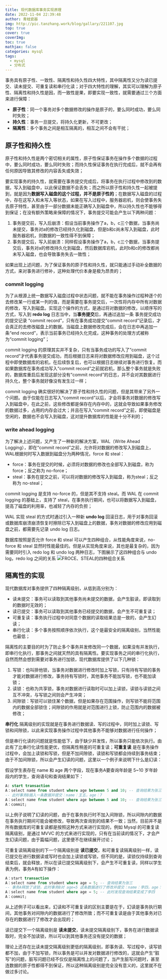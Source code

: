 ```yaml
---
title: 现代数据库事务实现原理
date: 2022-11-04 22:39:48
author: 青蛙瓷器
img: http://pic.tanzhang.work/blog/gallary/221107.jpg
top: true
cover: true
coverImg: 
toc: true
mathjax: false
categories: mysql
tags:
  - mysql
  - 分布式
---
```

事务具有原子性、一致性、隔离性和持久性四大特性，其中隔离性又分为读已提交、读未提交、可重复读和串行化读；对于四大特性的理解，其实可以理解为原子性、隔离性和持久性是因，而一致性是果，即要实现一致性，就需要通过三个方面来进行保障：

- **原子性**：同一个事务对多个数据修改的操作是原子的，要么同时成功，要么同时失败；
- **持久性**：事务一旦提交，将持久化更新，不可更改；
- **隔离性**：多个事务之间是相互隔离的，相互之间不会有干扰；

## 原子性和持久性

原子性和持久性是两个密切相关的属性，原子性保证事务在操作多个数据的过程中，要么同时成功，要么同时失败；而持久性保证事务在执行完成后，就不会再有任何原因导致其修改的内容丢失或失效；

要实现事务的持久性，就需要在事务提交完成后，将事务在执行过程中修改到的数据，写入到磁盘中，以此保证数据不会丢失；而之所以原子性和持久性一起被提到，就是因为**数据写入磁盘的这个过程，并不是原子性的**；在数据写入磁盘的过程中，存在这写入和未写入等状态，如果在写入过程中，服务器宕机，则会使事务失去原子特性，甚至由于一部分数据未能正确写入到磁盘中，所以持久性也不能够得到保证；在没有额外策略来保障的情况下，事务提交可能会产生以下两种问题：

1. 事务提交前，写入后崩溃：假设当前事务操作了a，b，c三个数据，当事务尚未提交，事务对a的修改已经持久化到磁盘，但是b和c尚未写入到磁盘，此时服务器宕机，则数据的一致性得不到保障；
2. 事务提交后，写入前崩溃：同样假设事务操作了a，b，c三个数据，当事务提交后，事务对a的修改持久化到磁盘，然后数据库宕机，此时b和c的修改都尚未写入磁盘，也会导致事务失去一致性；

如果出现上述问题，为了保证事务的原子性和持久性，就只能通过手动补全数据的方式，来对事务进行修补，这种处理代价本身是极为昂贵的；

### commit logging

为了从根源上统一数据写入磁盘过程中状态问题，就不能在事务操作过程种逐个的去修改某一行或某一列的值，而是需要在事务提交后，一次性将内存中所有对数据的修改，写入到磁盘。实现这个操作的方式，是通过将对数据的修改，以顺序写的方式，写入到 **redo log** 日志当中，当**事务提交**后，再通过追加一条 事务提交成功 的提交记录 “commit record”，只有在事务成功提交“commit record”记录后，才会真正的去修改磁盘上的数据。当磁盘上数据修改完成后，会在日志中再追加一条“end record”，表示当前事务已经持久化完成，这种事务的处理方式被称为“commit logging”；

commit logging 的原理其实并不复杂，只有当事务成功的写入了“commit record”才代表事务提交成功，而后根据日志来将对数据修改应用到磁盘，这个过程中即使数据库的宕机，在后续恢复后，也可以根据日志继续对事务进行恢复。而如果数据库在事务成功写入“commit record”之前就宕机，那么整个事务就是失败的，数据库重启后发现这部分没有“commit record”的日志，并不会对其数据进行持久化，整个事务就好像没有发生过一样；

commit logging 确实很好的解决了原子性和持久性的问题，但是其带来了另外一个问题。由于仅能在日志写入“commit record”以后，才会将事务对数据的修改写入到磁盘中，在此之前，这些修改都是保存在内存中的，这就会导致如果事务修改的数据过多，占用的内存会过大；并且在写入“commit record”之前，即使磁盘是空闲的，数据也不会写入到磁盘，这对提升数据库的性能是十分不利的；

### write ahead logging

为了解决上述问题，又产生了一种新的解决方案，WAL（Write Ahead Logging），即在“commit record”之前，允许将对数据的修改写入到磁盘上，WAL根据何时写入数据到磁盘分为两种情况，force 和 steal：

- force：事务在提交的时候，必须将对数据的修改也全部写入到磁盘，称为force；反之称为 no-force；
- steal：事务在提交之前，可以将对数据的修改写入到磁盘，称为steal；反之称为 no-steal；

commit logging 是支持 no-force 的，但是其不支持 steal。而 WAL 在 commit logging 的基础上，支持了 steal，在事务执行期间，也可以将数据写入到磁盘，提高了磁盘的利用率，也减轻了内存的负担；

WAL 实现 steal 的方式时通过引入一种新 **undo log** 回滚日志，用于对事务回滚或数据库崩溃崩溃恢复时擦除已写入到磁盘上的数据，事务对数据的修改应用到磁盘之前，都需要先记录 undo log 日志。

数据库按照是否允许 force 和 steal 可以产生四种组合，从性能角度来说，no-force 和 steal 显然时性能最佳的。但是从实现角度来说，其也是最复杂的，因为需要同时引入 redo log 和 undo log 两种日志，下图展示了这四种组合与 undo log，redo log 之间的关系
![FROCE、STEAL的四种组合关系](http://pic.tanzhang.work/blog/force_steal.png)

## 隔离性的实现

现代数据库对事务提供了四种隔离级别，从低到高分别为：

- 读未提交：事务可以读取到其他事务尚未提交的数据，会产生脏读，即读取到的数据时无效的；
- 读已提交：事务可以读取到其他事务已经提交的数据，会产生不可重复读；
- 可重复读：事务执行过程中对同意个数据的读取结果总是一致的，会产生幻读；
- 串行化读：多个事务按照顺序依次执行，这个是最安全的隔离级别，当然性能也最低；

隔离性的主要目的时为了防止多个事务并发修改同一个数据，如果没有并发执行，即串行化执行，那事务之间就天然的具有隔离性。要实现事务之间的串行化执行，自然而然会想到需要对事务进行加锁，现代数据库提供了以下几种锁：

1. 写锁：也叫排他锁，当事务对数据进行修改时加上写锁，只有持有写锁的事务才能对数据进行修改，事务持有写锁时，其他事务不能加写锁，也不能加读锁；
2. 读锁：也称为共享锁，事务对数据进行读取时可以加上读锁，读锁与读锁之间互不冲突，与写锁之间则会产生冲突；
3. 间隙锁：写锁可以锁住某个数据，但是如果存在范围操作，则写锁不能将范围内的数据全部锁住；间隙锁的作用就是对范围进行上锁，防止范围内的数据被修改；

**串行化** 隔离级别的实现就是在事务进行数据读、写的过程中，同时加上读锁、写锁和间隙锁，以此来实现事务操作过程中其他事务不能够对数据进行任何操作；

但是串行化读的问题就是性能低下，由于缺少并发性，所以事务只能依次执行。由此有了比串行化读性能更优，但隔离性稍差的可重复读；**可重复读** 是在事务操作过程中，会加上读锁和写锁，但是不加间隙锁，读锁和写锁都会持续到事务结束；由于不加间隙锁，所以会产生幻读的问题，这里以一个例子来说明下什么是幻读：

假设学生表存在 name 和 age 两个字段，现在事务A要查询年龄是 5~10 岁年龄段内的学生，查询语句和查询结果如下：

```sql
A: start transaction
A：select name from student where age between 5 and 10; -- 查询结果为张三和李四
-- 此时事务B插入一条数据并提交：name：王五，age：7
A：select name from student where age between 5 and 10; -- 查询结果为张三、李四和王五，跟第一次查询结果不一样
A：commit;
```

以上例子说明了幻读的问题，由于在事务执行时不加入间隙锁，所以间隙内的数据在事务执行期间可能会被修改，导致两次查询到的结果不一致；当然，目前并不是所有数据库的可重复读都是按照这种方式来进行实现的，例如 Mysql 的可重复读隔离级别，是通过 MVVC 的方式来进行实现的，只有在当前读的情况下，才会产生幻读问题，由于篇幅问题，这里便不在继续展开讨论；

可重复读隔离级别的下一个隔离级别是 **读已提交**，和可重复读隔离级别一样，读已提交在进行数据读或写时也会加上读锁或写锁，但不同的是，读锁仅持续到查询结束后，就会释放，所以在读已提交隔离级别下，会产生不可重复读，同样以学生表为例，事务A有如下操作：

```sql
A：start transaction
A：select name from student where age = 5; -- 查询结果为张三
-- 事务A释放了读锁，此时事务B对 age=5 这条数据进行了修改并提交：name：李四，age：5
A：select name from student where age = 5; -- 此时发现查询结果变成了李四
A：commit;
```

从上述例子可以看出来，幻读和不可重复读的区别主要是在于，幻读是事务执行期间，其他事务对间隙内的数据进行了修改所致；而不可重复读是由于其他事务对已存在的数据进行了修改才会出现的；

读已提交下一个隔离级别是 **读未提交**，读未提交隔离级别下，事务在进行数据读取时，完全不加读锁，所以可以到其他事务还没有提交的数据；

理论上还存在比读未提交隔离级别更低的隔离级别，即事务读、写过程中，读写锁都不加，由于不加写锁，所以事务是可以并发对数据进行修改的，这就会产生“脏写”的问题，脏写问题已经不仅仅是隔离性上的问题了，当产生脏写问题时，甚至连数据的原子性都得不到保证，所以这种隔离级别是完全没有意义的，这里就不在做过多讨论。
